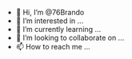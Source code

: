 - 👋 Hi, I’m @76Brando
- 👀 I’m interested in ...
- 🌱 I’m currently learning ...
- 💞️ I’m looking to collaborate on ...
- 📫 How to reach me ...

<!---
76Brando/76Brando is a ✨ special ✨ repository because its `README.md` (this file) appears on your GitHub profile.
You can click the Preview link to take a look at your changes.
--->
